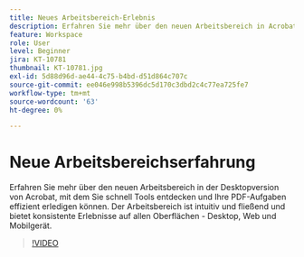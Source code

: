 ```yaml
---
title: Neues Arbeitsbereich-Erlebnis
description: Erfahren Sie mehr über den neuen Arbeitsbereich in Acrobat, mit dem Sie schnell Tools entdecken und Ihre PDF-Aufgaben effizient erledigen können
feature: Workspace
role: User
level: Beginner
jira: KT-10781
thumbnail: KT-10781.jpg
exl-id: 5d88d96d-ae44-4c75-b4bd-d51d864c707c
source-git-commit: ee046e998b5396dc5d170c3dbd2c4c77ea725fe7
workflow-type: tm+mt
source-wordcount: '63'
ht-degree: 0%

---
```


# Neue Arbeitsbereichserfahrung

Erfahren Sie mehr über den neuen Arbeitsbereich in der Desktopversion von Acrobat, mit dem Sie schnell Tools entdecken und Ihre PDF-Aufgaben effizient erledigen können. Der Arbeitsbereich ist intuitiv und fließend und bietet konsistente Erlebnisse auf allen Oberflächen - Desktop, Web und Mobilgerät.

>[!VIDEO](https://video.tv.adobe.com/v/345949?quality=12&learn=on&hidetitle=true)
